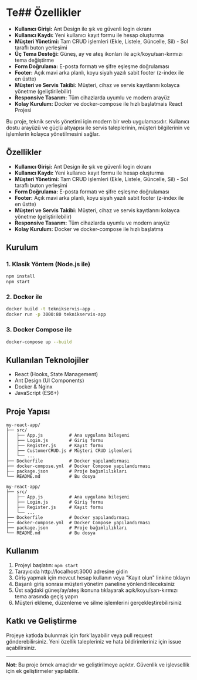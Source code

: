 
# Te## Özellikler
- **Kullanıcı Girişi:** Ant Design ile şık ve güvenli login ekranı
- **Kullanıcı Kaydı:** Yeni kullanıcı kayıt formu ile hesap oluşturma
- **Müşteri Yönetimi:** Tam CRUD işlemleri (Ekle, Listele, Güncelle, Sil) - Sol taraflı buton yerleşimi
- **Üç Tema Desteği:** Güneş, ay ve ateş ikonları ile açık/koyu/sarı-kırmızı tema değiştirme
- **Form Doğrulama:** E-posta formatı ve şifre eşleşme doğrulaması
- **Footer:** Açık mavi arka planlı, koyu siyah yazılı sabit footer (z-index ile en üstte)
- **Müşteri ve Servis Takibi:** Müşteri, cihaz ve servis kayıtlarını kolayca yönetme (geliştirilebilir)
- **Responsive Tasarım:** Tüm cihazlarda uyumlu ve modern arayüz
- **Kolay Kurulum:** Docker ve docker-compose ile hızlı başlatmais React Projesi

Bu proje, teknik servis yönetimi için modern bir web uygulamasıdır. Kullanıcı dostu arayüzü ve güçlü altyapısı ile servis taleplerinin, müşteri bilgilerinin ve işlemlerin kolayca yönetilmesini sağlar.

## Özellikler
- **Kullanıcı Girişi:** Ant Design ile şık ve güvenli login ekranı
- **Kullanıcı Kaydı:** Yeni kullanıcı kayıt formu ile hesap oluşturma
- **Müşteri Yönetimi:** Tam CRUD işlemleri (Ekle, Listele, Güncelle, Sil) - Sol taraflı buton yerleşimi
- **Form Doğrulama:** E-posta formatı ve şifre eşleşme doğrulaması
- **Footer:** Açık mavi arka planlı, koyu siyah yazılı sabit footer (z-index ile en üstte)
- **Müşteri ve Servis Takibi:** Müşteri, cihaz ve servis kayıtlarını kolayca yönetme (geliştirilebilir)
- **Responsive Tasarım:** Tüm cihazlarda uyumlu ve modern arayüz
- **Kolay Kurulum:** Docker ve docker-compose ile hızlı başlatma

## Kurulum

### 1. Klasik Yöntem (Node.js ile)
```bash
npm install
npm start
```

### 2. Docker ile
```bash
docker build -t teknikservis-app .
docker run -p 3000:80 teknikservis-app
```

### 3. Docker Compose ile
```bash
docker-compose up --build
```

## Kullanılan Teknolojiler
- React (Hooks, State Management)
- Ant Design (UI Components)
- Docker & Nginx
- JavaScript (ES6+)

## Proje Yapısı
```
my-react-app/
├── src/
│   ├── App.js          # Ana uygulama bileşeni
│   ├── Login.js        # Giriş formu
│   ├── Register.js     # Kayıt formu
│   ├── CustomerCRUD.js # Müşteri CRUD işlemleri
│   └── ...
├── Dockerfile          # Docker yapılandırması
├── docker-compose.yml  # Docker Compose yapılandırması
├── package.json        # Proje bağımlılıkları
└── README.md           # Bu dosya
```
```
my-react-app/
├── src/
│   ├── App.js          # Ana uygulama bileşeni
│   ├── Login.js        # Giriş formu
│   ├── Register.js     # Kayıt formu
│   └── ...
├── Dockerfile          # Docker yapılandırması
├── docker-compose.yml  # Docker Compose yapılandırması
├── package.json        # Proje bağımlılıkları
└── README.md           # Bu dosya
```

## Kullanım
1. Projeyi başlatın: `npm start`
2. Tarayıcıda http://localhost:3000 adresine gidin
3. Giriş yapmak için mevcut hesap kullanın veya "Kayıt olun" linkine tıklayın
4. Başarılı giriş sonrası müşteri yönetim paneline yönlendirileceksiniz
5. Üst sağdaki güneş/ay/ateş ikonuna tıklayarak açık/koyu/sarı-kırmızı tema arasında geçiş yapın
6. Müşteri ekleme, düzenleme ve silme işlemlerini gerçekleştirebilirsiniz

## Katkı ve Geliştirme
Projeye katkıda bulunmak için fork'layabilir veya pull request gönderebilirsiniz. Yeni özellik talepleriniz ve hata bildirimleriniz için issue açabilirsiniz.

---

**Not:** Bu proje örnek amaçlıdır ve geliştirilmeye açıktır. Güvenlik ve işlevsellik için ek geliştirmeler yapılabilir.

